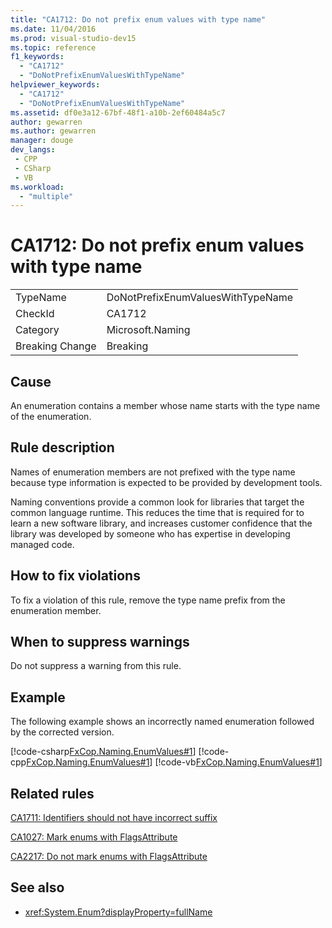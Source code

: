 ```yaml
---
title: "CA1712: Do not prefix enum values with type name"
ms.date: 11/04/2016
ms.prod: visual-studio-dev15
ms.topic: reference
f1_keywords:
  - "CA1712"
  - "DoNotPrefixEnumValuesWithTypeName"
helpviewer_keywords:
  - "CA1712"
  - "DoNotPrefixEnumValuesWithTypeName"
ms.assetid: df0e3a12-67bf-48f1-a10b-2ef60484a5c7
author: gewarren
ms.author: gewarren
manager: douge
dev_langs:
 - CPP
 - CSharp
 - VB
ms.workload:
  - "multiple"
---
```

# CA1712: Do not prefix enum values with type name

|||
|-|-|
|TypeName|DoNotPrefixEnumValuesWithTypeName|
|CheckId|CA1712|
|Category|Microsoft.Naming|
|Breaking Change|Breaking|

## Cause
 An enumeration contains a member whose name starts with the type name of the enumeration.

## Rule description
 Names of enumeration members are not prefixed with the type name because type information is expected to be provided by development tools.

 Naming conventions provide a common look for libraries that target the common language runtime. This reduces the time that is required for to learn a new software library, and increases customer confidence that the library was developed by someone who has expertise in developing managed code.

## How to fix violations
 To fix a violation of this rule, remove the type name prefix from the enumeration member.

## When to suppress warnings
 Do not suppress a warning from this rule.

## Example
 The following example shows an incorrectly named enumeration followed by the corrected version.

 [!code-csharp[FxCop.Naming.EnumValues#1](../code-quality/codesnippet/CSharp/ca1712-do-not-prefix-enum-values-with-type-name_1.cs)]
 [!code-cpp[FxCop.Naming.EnumValues#1](../code-quality/codesnippet/CPP/ca1712-do-not-prefix-enum-values-with-type-name_1.cpp)]
 [!code-vb[FxCop.Naming.EnumValues#1](../code-quality/codesnippet/VisualBasic/ca1712-do-not-prefix-enum-values-with-type-name_1.vb)]

## Related rules
 [CA1711: Identifiers should not have incorrect suffix](../code-quality/ca1711-identifiers-should-not-have-incorrect-suffix.md)

 [CA1027: Mark enums with FlagsAttribute](../code-quality/ca1027-mark-enums-with-flagsattribute.md)

 [CA2217: Do not mark enums with FlagsAttribute](../code-quality/ca2217-do-not-mark-enums-with-flagsattribute.md)

## See also

- <xref:System.Enum?displayProperty=fullName>